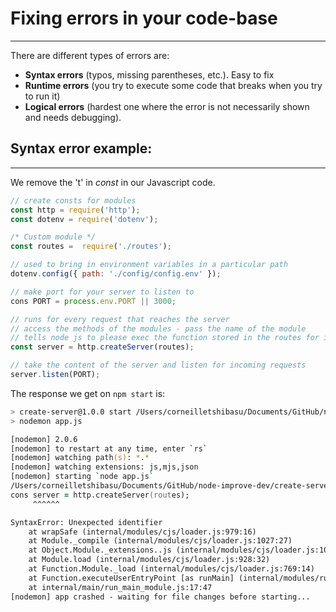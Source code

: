 # Fixing errors in your code-base
- - - -  - - - - - - - - - - - - - - 

There are different types of errors are:

* **Syntax errors** (typos, missing parentheses, etc.). Easy to fix
* **Runtime errors** (you try to execute some code that breaks when you try to run it)
* **Logical errors** (hardest one where the error is not necessarily shown and needs debugging).

## Syntax error example:
- - - - - - - - - - - - - - -

We remove the 't' in _const_ in our Javascript code.

```javascript
// create consts for modules
const http = require('http');
const dotenv = require('dotenv');

/* Custom module */
const routes =  require('./routes');

// used to bring in environment variables in a particular path
dotenv.config({ path: './config/config.env' });

// make port for your server to listen to
cons PORT = process.env.PORT || 3000;

// runs for every request that reaches the server
// access the methods of the modules - pass the name of the module
// tells node js to please exec the function stored in the routes for incoming requests
const server = http.createServer(routes);

// take the content of the server and listen for incoming requests
server.listen(PORT);
``` 
The response we get on ``` npm start ``` is:

```zsh
> create-server@1.0.0 start /Users/corneilletshibasu/Documents/GitHub/node-improve-dev/create-server
> nodemon app.js

[nodemon] 2.0.6
[nodemon] to restart at any time, enter `rs`
[nodemon] watching path(s): *.*
[nodemon] watching extensions: js,mjs,json
[nodemon] starting `node app.js`
/Users/corneilletshibasu/Documents/GitHub/node-improve-dev/create-server/app.js:17
cons server = http.createServer(routes);
     ^^^^^^

SyntaxError: Unexpected identifier
    at wrapSafe (internal/modules/cjs/loader.js:979:16)
    at Module._compile (internal/modules/cjs/loader.js:1027:27)
    at Object.Module._extensions..js (internal/modules/cjs/loader.js:1092:10)
    at Module.load (internal/modules/cjs/loader.js:928:32)
    at Function.Module._load (internal/modules/cjs/loader.js:769:14)
    at Function.executeUserEntryPoint [as runMain] (internal/modules/run_main.js:72:12)
    at internal/main/run_main_module.js:17:47
[nodemon] app crashed - waiting for file changes before starting...
```

